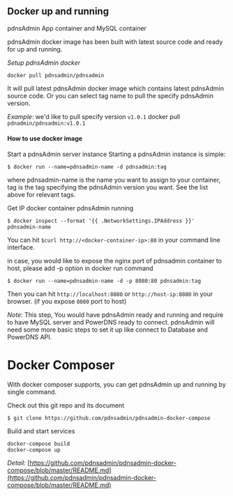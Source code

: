 ## Docker up and running
pdnsAdmin App container and MySQL container

pdnsAdmin docker image has been built with latest source code and ready for up and running.

*Setup pdnsAdmin docker*

    docker pull pdnsadmin/pdnsadmin 

It will pull latest pdnsAdmin docker image which contains latest pdnsAdmin source code.
Or you can select tag name to pull the specify pdnsAdmin version.

*Example*: we'd like to pull specify version `v1.0.1`
    docker pull `pdnadmin/pdnsadmin:v1.0.1`

#### How to use docker image

Start a pdnsAdmin server instance
Starting a pdnsAdmin instance is simple:

    $ docker run --name=pdnsadmin-name -d pdnsadmin:tag

where pdnsadmin-name is the name you want to assign to your container, tag is the tag specifying the pdnsAdmin version you want. See the list above for relevant tags.

Get IP docker container pdnsAdmin running

    $ docker inspect --format '{{ .NetworkSettings.IPAddress }}' pdnsadmin-name

You can hit `$curl http://<docker-container-ip>:80` in your command line interface.

in case, you would like to expose the nginx port of pdnsadmin container to host, please add -p option in docker run command

    $ docker run --name=pdnsadmin-name -d -p 8080:80 pdnsadmin:tag

Then you can hit `http://localhost:8080` or `http://host-ip:8080` in your browser. (if you expose `8080` port to host)

*Note*: This step, You would have pdnsAdmin ready and running and require to have MySQL server and PowerDNS ready to connect.
pdnsAdmin will need some more basic steps to set it up like connect to Database and PowerDNS API.

# Docker Composer

With docker composer supports, you can get pdnsAdmin up and running by single command.

Check out this git repo and its document

    $ git clone https://github.com/pdnsadmin/pdnsadmin-docker-compose

Build and start services

    docker-compose build
    docker-compose up

*Detail:* [https://github.com/pdnsadmin/pdnsadmin-docker-compose/blob/master/README.md](https://github.com/pdnsadmin/pdnsadmin-docker-compose/blob/master/README.md)